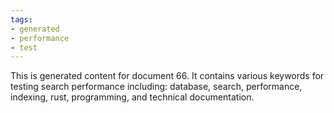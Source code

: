 ```yaml
---
tags:
- generated
- performance
- test
---
```

This is generated content for document 66. It contains various keywords for testing search performance including: database, search, performance, indexing, rust, programming, and technical documentation.